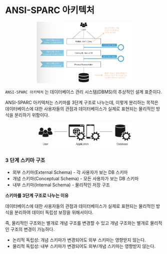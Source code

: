 # ANSI-SPARC 아키텍처

<p align="center"><img src="../../images/../../images/SQL/SQLD_Part1/ch01/ANSI-SPARC.jpeg" width=60% height=20%></p>

`ANSI-SPARC 아키텍처` 는 데이터베이스 관리 시스템(DBMS)의 추상적인 설계 표준이다.

ANSI-SPARC 아키텍처는 스키마를 3단계 구조로 나누는데, 이렇게 분리하는 목적은 데이터베이스에 대한 사용자들의 관점과 데이터베이스가 실제로 표현되는 물리적인 방식을 분리하기 위함이다.

<p align="center"><img src="../../images/../../images/SQL/SQLD_Part1/ch01/Architecture.jpeg" width=60% height=20%>
</p>

### 3 단계 스키마 구조

- 외부 스키마(External Schema) - 각 사용자가 보는 DB 스키마
- 개념 스키마(Conceptual Schema) - 모든 사용자가 보는 DB 스키마
- 내부 스키마(Internal Schema) - 물리적인 저장 구조

**스키마를 3단계 구조로 나누는 이유**

데이터베이스에 대한 사용자들의 관점과 데이터베이스가 실제로 표현되는 물리적인 방식을 분리하여 데이터 독립성 보장을 위해서이다.

즉, 물리적인 구조와는 별개로 개념 구조를 변경할 수 있고 개념 구조와는 별개로 물리적인 구조의 변경이 가능하다.

- 논리적 독립성: 개념 스키마가 변경되어도 외부 스키마는 영향받지 않는다.
- 물리적 독립성: 내부 스키마가 변경되어도 외부/개념 스키마는 영향받지 않는다.